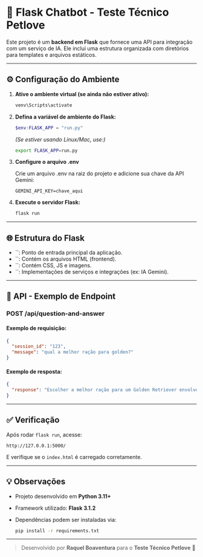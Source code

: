 # 🐾 Flask Chatbot - Teste Técnico Petlove


Este projeto é um **backend em Flask** que fornece uma API para integração com um serviço de IA. Ele inclui uma estrutura organizada com diretórios para templates e arquivos estáticos.

---

## ⚙️ Configuração do Ambiente

1. **Ative o ambiente virtual (se ainda não estiver ativo):**

   ```bash
   venv\Scripts\activate
   ```

2. **Defina a variável de ambiente do Flask:**

   ```powershell
   $env:FLASK_APP = "run.py"
   ```

   *(Se estiver usando Linux/Mac, use:)*

   ```bash
   export FLASK_APP=run.py
   ```

 3. **Configure o arquivo .env**

    Crie um arquivo .env na raiz do projeto e adicione sua chave da API Gemini:
    ```
    GEMINI_API_KEY=chave_aqui
    ```

4. **Execute o servidor Flask:**

   ```bash
   flask run
   ```

---

## 🌐 Estrutura do Flask

* ``: Ponto de entrada principal da aplicação.
* ``: Contém os arquivos HTML (frontend).
* ``: Contém CSS, JS e imagens.
* ``: Implementações de serviços e integrações (ex: IA Gemini).

---

## 🧠 API - Exemplo de Endpoint

### **POST /api/question-and-answer**

#### Exemplo de requisição:

```json
{
  "session_id": "123",
  "message": "qual a melhor ração para golden?"
}
```

#### Exemplo de resposta:

```json
{
  "response": "Escolher a melhor ração para um Golden Retriever envolve considerar a qualidade dos ingredientes, as necessidades nutricionais e as preferências individuais do cão."
}
```

---

## ✅ Verificação

Após rodar `flask run`, acesse:

```
http://127.0.0.1:5000/
```

E verifique se o `index.html` é carregado corretamente.

---

## 💡 Observações

* Projeto desenvolvido em **Python 3.11+**
* Framework utilizado: **Flask 3.1.2**
* Dependências podem ser instaladas via:

  ```bash
  pip install -r requirements.txt
  ```

---

> Desenvolvido por **Raquel Boaventura** para o **Teste Técnico Petlove** 🐶
